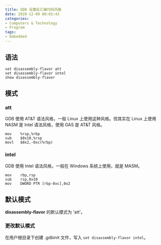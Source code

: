 ```yaml
---
title: GDB 设置反汇编代码风格
date: 2020-12-09 00:03:43
categories:
- Computers & Technology
- Program
tags:
- Embedded
---
```

## 语法
```shell script
set disassembly-flavor att
set disassembly-flavor intel
show disassembly-flavor
```

<!--more-->

## 模式

### att
GDB 使用 AT&T 语法风格，一般 Linux 上使用这种风格。但其实在 Linux 上使用 NASM 是 Intel 语法风格，使用 GAS 是 AT&T 风格。
```assembly
mov    %rsp,%rbp
sub    $0x10,%rsp
movl   $0x2,-0xc(%rbp)
```

### intel
GDB 使用 Intel 语法风格，一般在 Windows 系统上使用，就是 MASM。
```assembly
mov    rbp,rsp
sub    rsp,0x10
mov    DWORD PTR [rbp-0xc],0x2
```

## 默认模式
**disassembly-flavor** 的默认模式为 'att'。

### 更改默认模式
在用户根目录下创建 .gdbinit 文件，写入 `set disassembly-flavor intel`。